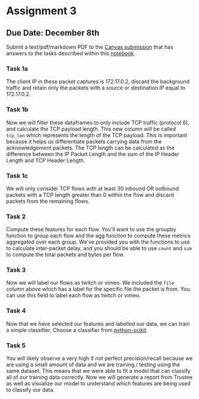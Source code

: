 # Assignment 3

## Due Date: December 8th

Submit a text/pdf/markdown PDF to the [Canvas submission](https://ucsb.instructure.com/courses/15801/assignments/185659) that has answers to the tasks described within this [notebook](./training_a_classifier.ipynb).

### Task 1a
The client IP in these packet captures is 172.17.0.2, discard the background traffic and retain only the packets with a source or destination IP equal to 172.17.0.2. 

### Task 1b
Now we will filter these dataframes to only include TCP traffic (protocol 6), and calculate the TCP payload length. This new column will be called `tcp_len` which represents the length of the TCP payload. This is important because it helps us differentiate packets carrying data from the acknowledgement packets. The TCP length can be calculated as the difference between the IP Packet Length and the sum of the IP Header Length and TCP Header Length.

### Task 1c
We will only consider TCP flows with at least 30 inbound OR outbound packets with a TCP length greater than 0 within the flow and discard packets from the remaining flows.  

### Task 2
Compute these features for each flow. You'll want to use the groupby function to group each flow and the agg function to compute these metrics aggregated over each group. We've provided you with the functions to use to calculate inter-packet delay, and you should be able to use `count` and `sum` to compute the total packets and bytes per flow.

### Task 3
Now we will label our flows as twitch or vimeo. We included the `file` column above which has a label for the specific file the packet is from. You can use this field to label each flow as twitch or vimeo.

### Task 4
Now that we have selected our features and labelled our data, we can train a simple classifier. Choose a classifier from [python-scikit](https://scikit-learn.org/stable/supervised_learning.html#supervised-learning). 

### Task 5
You will likely observe a very high if not perfect precision/recall because we are using a small amount of data and we are training / testing using the same dataset. This means that we were able to fit a model that can classify all of our training data correctly. Now we will generate a report from Trustee as well as visualize our model to understand which features are being used to classify our data.

